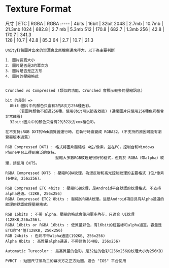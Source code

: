 
Texture Format
==============================


尺寸 | ETC | RGBA | RGBA
:---- | 4bits | 16bit | 32bit
2048 | 2.7mb | 10.7mb | 21.3mb
1024 | 682.8 | 2.7 mb | 5.3mb
512 | 170.8 | 682.7 | 1.3mb
256 | 42.8 | 170.7 | 341.3               		
128 | 10.7 | 42.8 | 85.3
64 | 2.7 | 10.7 | 21.3


```
Unity打包圖片出來的資源會比原檔案還來得大，以下為主要判斷

1. 圖片長寬大小
2. 圖片是否是2的冪次方
3. 圖片是否是正方形
4. 圖片的壓縮格式


Crunched vs Compressed (類似的功能，Crunched 會顯示較多的壓縮訊息)

bit 的差別 => 
  8bit:圖片中的顏色只會有2的8次方256種色彩。
      (若圖片顏色不超過256種，使用8bit可以節省效能) (通常圖片只使用256種色彩都會非常難看)
  32bit:圖片中的顏色只會有2的32次方xxx種色彩。
```

```
在不支持sRGB DXT的Web瀏覽器運行時，在執行時會變成 RGBA32。(不支持的原因可能有瀏覽器版本過舊)

RGB Compressed DXT1 : 格式將圖片壓縮成 4位/像素，並在PC，控制台和Windows Phone平台上得到廣泛的支持。
                      壓縮大多數RGB紋理是很好的格式，但對於 RGBA（帶alpha）紋理，請使用 DXT5。
                     
RGBA Compressed DXT5 : 壓縮RGBA紋理，為漫反射和高光控制紋理的主要格式 1位/像素(64KB, 256x256)。

RGB Compressed ETC 4bits : 壓縮RGB纹理，是Android平台默認的纹理格式，不支持alpha通道。(32KB, 256x256)
RGBA Compressed ETC2 8bits : 壓縮的RGBA紋理。這是Android項目具有Alpha通道的紋理的默認紋理壓縮格式。

RGB 16bits : 不帶 alpha，壓縮的格式會使用更多內存，只適合 UI纹理(128KB,256x256)。
RGBA 16bits or RGBA 16bits : 低質量彩色，有16bit的紅藍綠和alpha通道，容量是ETC的"4"倍(128KB, 256x256)
RGB 24bits : 色彩不带alpha通道(192KB, 256x256)
Alpha 8bits : 高質量alpha通道，不帶颜色(64KB, 256x256)

Automatic Turecolor : 最高質量的色彩，是32位的色彩(256x256的纹理大小为256KB)

PVRCT : 貼圖尺寸須為二的冪次方之正方貼圖，適合 "IOS" 平台使用

```

